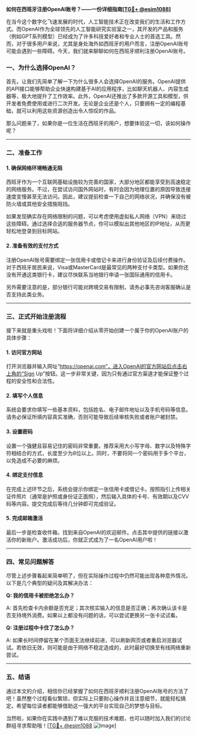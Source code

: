 **如何在西班牙注册OpenAI账号？——一份详细指南[[TG💪+ @esim1088](https://t.me/s/esim1088)]**

在当今这个数字化飞速发展的时代，人工智能技术正在改变我们的生活和工作方式。而OpenAI作为全球领先的人工智能研究实验室之一，其开发的产品和服务（例如GPT系列模型）已经成为了许多科技爱好者和专业人士的首选工具。然而，对于很多用户来说，尤其是身处海外如西班牙的用户而言，注册OpenAI账号可能会遇到一些障碍。今天，我们就来聊聊如何在西班牙顺利注册OpenAI账号。

### 一、为什么选择OpenAI？

首先，让我们先简单了解一下为什么很多人会选择OpenAI的服务。OpenAI提供的API接口能够帮助企业快速构建基于AI的应用程序，比如聊天机器人、内容生成器等，极大地提升了工作效率。此外，OpenAI还推出了多款开源工具和模型，供开发者免费使用或进行二次开发。无论是企业还是个人，只要拥有一定的编程基础，就可以利用这些资源创造出令人惊叹的作品。

那么问题来了，如果你是一位生活在西班牙的用户，想要体验这一切，该如何操作呢？

---

### 二、准备工作

#### 1. 确保网络环境畅通无阻

西班牙作为一个互联网基础设施较为完善的国家，大部分地区都能享受到高速稳定的网络服务。不过，在尝试访问国外网站时，有时会因为地理位置的原因导致连接速度变慢甚至无法访问。因此，建议提前检查一下自己的网络状况，并确保没有被防火墙或其他安全措施阻挡。

如果发现确实存在网络限制的问题，可以考虑使用虚拟私人网络（VPN）来绕过这些障碍。通过选择合适的服务器节点，你可以模拟出其他地区的IP地址，从而更轻松地登录到目标网站。

#### 2. 准备有效的支付方式

注册OpenAI账号需要绑定一张信用卡或借记卡来进行身份验证及后续付费操作。对于西班牙居民来说，Visa或MasterCard是最常见的两种支付卡类型。如果你还没有开通这类银行卡，建议尽快联系当地银行申请一张国际通用的信用卡。

另外需要注意的是，部分银行可能对跨境交易有限制，请务必事先咨询客服确认是否支持此类业务。

---

### 三、正式开始注册流程

接下来就是重头戏啦！下面将详细介绍从零开始创建一个属于你的OpenAI账户的具体步骤：

#### 1. 访问官方网站

打开浏览器并输入网址“https://openai.com”，进入OpenAI的官方网站后点击右上角的“Sign Up”按钮。这一步非常关键，因为只有通过官方渠道才能保证整个过程的安全性和合法性。

#### 2. 填写个人信息

系统会要求你填写一些基本资料，包括姓名、电子邮件地址以及手机号码等信息。请务必保证所填内容真实准确，否则可能导致后续审核失败或者账户被封禁。

#### 3. 设置密码

设置一个强健且容易记住的密码非常重要。推荐采用大小写字母、数字以及特殊字符相结合的方式，长度至少为8位以上。同时，不要将同一个密码用于多个平台，以免造成不必要的麻烦。

#### 4. 绑定支付信息

在完成上述环节之后，系统会提示你绑定一张信用卡或借记卡。按照指引上传相关证件照片（通常是护照或身份证正面照），然后输入具体的卡号、有效期以及CVV码等内容。提交完成后等待几分钟即可完成验证。

#### 5. 完成邮箱激活

最后一步是检查收件箱，找到来自OpenAI的欢迎邮件。点击其中提供的链接以激活你的新账户。激活成功后，你就正式成为了一名OpenAI用户啦！

---

### 四、常见问题解答

尽管上述步骤看起来简单明了，但在实际操作过程中仍然可能出现各种意外情况。以下是几个典型的疑问及其解决办法：

**Q: 我的信用卡被拒绝怎么办？**

A: 首先检查卡内余额是否充足；其次核实输入的信息是否正确；再次确认该卡是否支持境外消费。如果以上都没有问题的话，可以尝试更换另一张卡试试看。

**Q: 注册过程中卡住了怎么办？**

A: 如果长时间停留在某个页面无法继续前进，可以刷新网页或者重启浏览器试试。若依旧无效，则可能是由于网络不稳定造成的，此时最好切换至有线网络重新尝试。

---

### 五、结语

通过本文的介绍，相信你已经掌握了如何在西班牙顺利注册OpenAI账号的方法了吧！虽然整个过程看似繁琐，但实际上只要耐心操作并且注意细节，就能轻松搞定。希望每位读者都能够借助这一强大的平台实现自己的梦想与目标。

当然啦，如果你在实践中遇到了难以克服的技术难题，也可以随时加入我们的讨论群组寻求帮助哦！[[TG💪+ @esim1088](https://t.me/s/esim1088) ![Image](https://i.postimg.cc/4NQfJmqS/Snipaste-2025-05-13-00-14-12.png)]